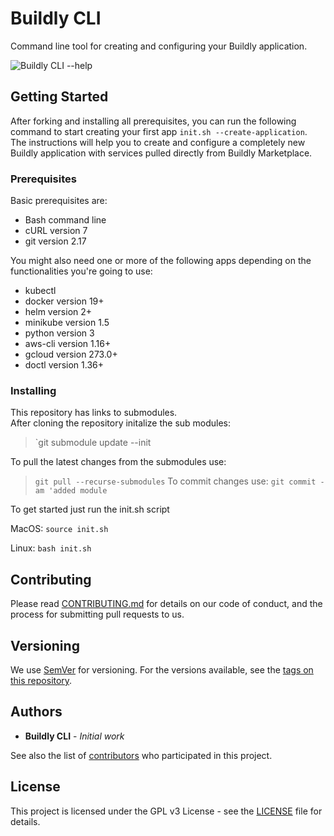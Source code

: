 # Buildly CLI

Command line tool for creating and configuring your Buildly application.

![Buildly CLI --help](images/cli-help.png)

## Getting Started

After forking and installing all prerequisites, you can run the following command to start creating your first app `init.sh --create-application`. The instructions will help you to create and configure a completely new Buildly application with services pulled directly from Buildly Marketplace.

### Prerequisites

Basic prerequisites are:
* Bash command line
* cURL version 7
* git version 2.17

You might also need one or more of the following apps depending on the functionalities you're going to use:
* kubectl
* docker version 19+
* helm version 2+
* minikube version 1.5
* python version 3
* aws-cli version 1.16+
* gcloud version 273.0+
* doctl version 1.36+

### Installing

This repository has links to submodules.  
After cloning the repository initalize the sub modules:
>`git submodule update --init

To pull the latest changes from the submodules use:
>`git pull --recurse-submodules`
To commit changes use:
>`git commit -am 'added module`

To get started just run the init.sh script

MacOS:
`source init.sh`

Linux:
`bash init.sh`

## Contributing

Please read [CONTRIBUTING.md](https://github.com/buildlyio/docs/blob/master/CONTRIBUTING.md) for details on our code of conduct, and the process for submitting pull requests to us.

## Versioning

We use [SemVer](http://semver.org/) for versioning. For the versions available, see the [tags on this repository](https://github.com/buildlyio/buildly-cli/tags).

## Authors

* **Buildly CLI** - *Initial work*

See also the list of [contributors](https://github.com/buildlyio/buildly-cli/graphs/contributors) who participated in this project.

## License

This project is licensed under the GPL v3 License - see the [LICENSE](LICENSE) file for details.
